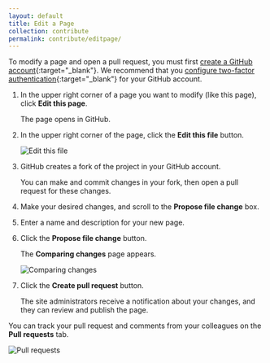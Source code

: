 ```yaml
---
layout: default
title: Edit a Page
collection: contribute
permalink: contribute/editpage/
---
```


To modify a page and open a pull request, you must first [create a GitHub account](https://github.com/join){:target="_blank"}. We recommend that you [configure two-factor authentication](https://help.github.com/en/articles/configuring-two-factor-authentication){:target="_blank"} for your GitHub account.

1. In the upper right corner of a page you want to modify (like this page), click **Edit this page**.

	The page opens in GitHub.
	
2. In the upper right corner of the page, click the **Edit this file** button.

	![Edit this file]({{site.baseurl}}/img/contribute/EditThisFile.png)
	
3. GitHub creates a fork of the project in your GitHub account.

	You can make and commit changes in your fork, then open a pull request for these changes.
	
4. Make your desired changes, and scroll to the **Propose file change** box.

5. Enter a name and description for your new page.

6. Click the **Propose file change** button.

	The **Comparing changes** page appears.
	
	![Comparing changes]({{site.baseurl}}/img/contribute/ComparingChanges.png)
	
7. Click the **Create pull request** button.

	The site administrators receive a notification about your changes, and they can review and publish the page.
	
You can track your pull request and comments from your colleagues on the **Pull requests** tab.

![Pull requests]({{site.baseurl}}/img/contribute/PullRequests.png)
